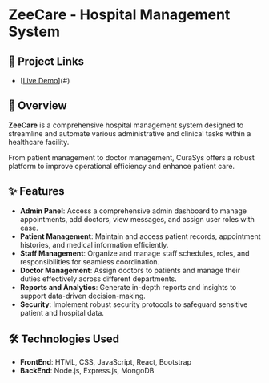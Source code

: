 # ZeeCare - Hospital Management System

## 🔗 Project Links
- [[Live Demo](https://zeecare-patient-portal.netlify.app/)](#)

## 📖 Overview

**ZeeCare** is a comprehensive hospital management system designed to streamline and automate various administrative and clinical tasks within a healthcare facility. 

From patient management to doctor management, CuraSys offers a robust platform to improve operational efficiency and enhance patient care.

## ✨ Features

- **Admin Panel**: Access a comprehensive admin dashboard to manage appointments, add doctors, view messages, and assign user roles with ease.
- **Patient Management**: Maintain and access patient records, appointment histories, and medical information efficiently.
- **Staff Management**: Organize and manage staff schedules, roles, and responsibilities for seamless coordination.
- **Doctor Management**: Assign doctors to patients and manage their duties effectively across different departments.
- **Reports and Analytics**: Generate in-depth reports and insights to support data-driven decision-making.
- **Security**: Implement robust security protocols to safeguard sensitive patient and hospital data.

## 🛠️ Technologies Used
- **FrontEnd**: HTML, CSS, JavaScript, React, Bootstrap
- **BackEnd**: Node.js, Express.js, MongoDB
